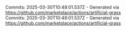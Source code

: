 Commits: 2025-03-30T10:48:01.537Z - Generated via https://github.com/marketplace/actions/artificial-grass
<br>
Commits: 2025-03-30T10:48:01.537Z - Generated via https://github.com/marketplace/actions/artificial-grass
<br>
